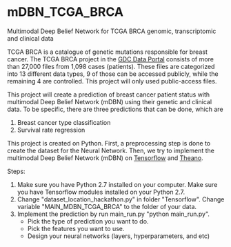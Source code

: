 # mDBN_TCGA_BRCA
Multimodal Deep Belief Network for TCGA BRCA genomic, transcriptomic and clinical data

TCGA BRCA is a catalogue of genetic mutations responsible for breast cancer. The TCGA BRCA project in the [GDC Data Portal](https://portal.gdc.cancer.gov/repository?filters=~%28op~%27and~content~%28~%28op~%27in~content~%28field~%27cases.project.project_id~value~%28~%27TCGA-BRCA%29%29%29%29%29) consists of more than 27,000 files from 1,098 cases (patients). These files are categorized into 13 different data types, 9 of those can be accessed publicly, while the remaining 4 are controlled. This project will only used public-access files.

This project will create a prediction of breast cancer patient status with multimodal Deep Belief Network (mDBN) using their genetic and clinical data. To be specific, there are three predictions that can be done, which are
1.   Breast cancer type classification
2.   Survival rate regression

This project is created on Python. First, a preprocessing step is done to create the dataset for the Neural Network. Then, we try to implement the multimodal Deep Belief Network (mDBN) on [Tensorflow](https://www.tensorflow.org/) and [Theano](http://deeplearning.net/software/theano/).

Steps:
1. Make sure you have Python 2.7 installed on your computer. Make sure you have Tensorflow modules installed on your Python 2.7.
2. Change "dataset_location_hackathon.py" in folder "Tensorflow". Change variable "MAIN_MDBN_TCGA_BRCA" to the folder of your data.
3. Implement the prediction by run main_run.py "python main_run.py".
	- Pick the type of prediction you want to do.
	- Pick the features you want to use.
	- Design your neural networks (layers, hyperparameters, and etc) 
